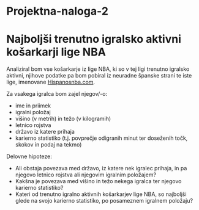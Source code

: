 # Projektna-naloga-2

Najboljši trenutno igralsko aktivni košarkarji lige NBA
========================================================

Analiziral bom vse košarkarje iz lige NBA, ki so v tej ligi trenutno igralsko aktivni, njihove podatke pa bom pobiral iz
neuradne španske strani te iste lige, imenovane [Hispanosnba.com](https://en.hispanosnba.com/players/nba-active/index).

Za vsakega igralca bom zajel njegov/-o:
* ime in priimek
* igralni položaj
* višino (v metrih) in težo (v kilogramih)
* letnico rojstva
* državo iz katere prihaja
* karierno statistiko (t.j. povprečje odigranih minut ter doseženih točk, skokov in podaj na tekmo)

Delovne hipoteze:
* Ali obstaja povezava med državo, iz katere nek igralec prihaja, in pa njegovo letnico rojstva ali njegovim igralnim položajem?
* Kakšna je povezava med višino in težo nekega igralca ter njegovo karierno statistiko?
* Kateri od trenutno igralno aktivnih košarkarjev lige NBA, so najboljši glede na svojo karierno statistiko, po posameznem igralnem položaju?
